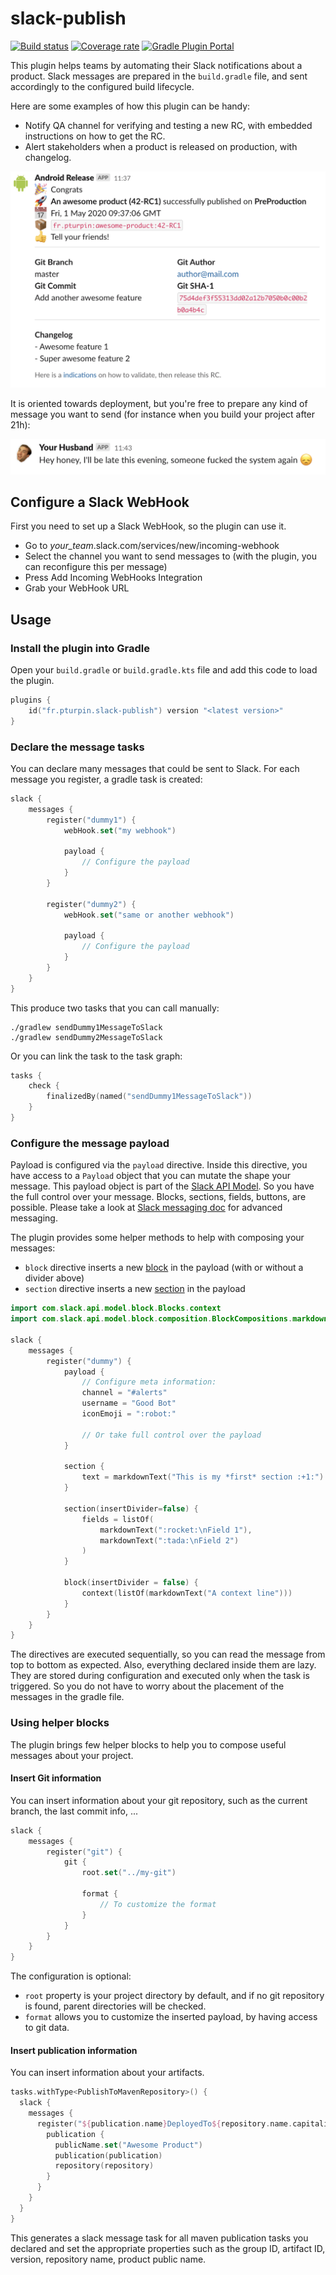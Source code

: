 # slack-publish
[![Build status](https://gitlab.com/TurpIF/slack-publish/badges/master/pipeline.svg)](https://gitlab.com/TurpIF/slack-publish/commits/master)
[![Coverage rate](https://gitlab.com/TurpIF/slack-publish/badges/master/coverage.svg)](https://gitlab.com/TurpIF/slack-publish/)
[![Gradle Plugin Portal](https://img.shields.io/maven-metadata/v/https/plugins.gradle.org/m2/fr/pturpin/slack-publish/fr.pturpin.slackpublish.gradle.plugin/maven-metadata.xml.svg?label=Gradle%20Plugin%20Portal)](https://plugins.gradle.org/plugin/fr.pturpin.slackpublish)

This plugin helps teams by automating their Slack notifications about a product. Slack messages are prepared in the
`build.gradle` file, and sent accordingly to the configured build lifecycle.

Here are some examples of how this plugin can be handy:
- Notify QA channel for verifying and testing a new RC, with embedded instructions on how to get the RC.
- Alert stakeholders when a product is released on production, with changelog.

![Example of message to notify for a new RC](./doc/rc-message.png)

It is oriented towards deployment, but you're free to prepare any kind of message you want to send (for instance when
you build your project after 21h):

![Example of message to notify your wife that you'll be late](./doc/wife-message.png)

## Configure a Slack WebHook

First you need to set up a Slack WebHook, so the plugin can use it.

- Go to *your_team*.slack.com/services/new/incoming-webhook
- Select the channel you want to send messages to (with the plugin, you can reconfigure this per message)
- Press Add Incoming WebHooks Integration
- Grab your WebHook URL

## Usage

### Install the plugin into Gradle

Open your `build.gradle` or `build.gradle.kts` file and add this code to load the plugin. 

```kotlin
plugins {
    id("fr.pturpin.slack-publish") version "<latest version>"
}
```

### Declare the message tasks

You can declare many messages that could be sent to Slack. For each message you register, a gradle task is created:

```kotlin
slack {
    messages {
        register("dummy1") {
            webHook.set("my webhook")

            payload {
                // Configure the payload
            }
        }

        register("dummy2") {
            webHook.set("same or another webhook")

            payload {
                // Configure the payload
            }
        }
    }
}
```

This produce two tasks that you can call manually:

```shell
./gradlew sendDummy1MessageToSlack
./gradlew sendDummy2MessageToSlack
```

Or you can link the task to the task graph:

```kotlin
tasks {
    check {
        finalizedBy(named("sendDummy1MessageToSlack"))
    }
}
```

### Configure the message payload

Payload is configured via the `payload` directive. Inside this directive, you have access to a `Payload` object that
you can mutate the shape your message. This payload object is part of the
[Slack API Model](https://github.com/slackapi/java-slack-sdk/blob/master/slack-api-model/src/main/java/com/slack/api/webhook/Payload.java).
So you have the full control over your message. Blocks, sections, fields, buttons, are possible. Please take a look at
[Slack messaging doc](https://api.slack.com/messaging) for advanced messaging.

The plugin provides some helper methods to help with composing your messages:
- `block` directive inserts a new [block](https://api.slack.com/reference/block-kit/blocks) in the payload (with or without a divider above)
- `section` directive inserts a new [section](https://api.slack.com/reference/block-kit/blocks#section) in the payload

```kotlin
import com.slack.api.model.block.Blocks.context
import com.slack.api.model.block.composition.BlockCompositions.markdownText

slack {
    messages {
        register("dummy") {
            payload {
                // Configure meta information:
                channel = "#alerts"
                username = "Good Bot"
                iconEmoji = ":robot:"

                // Or take full control over the payload
            }

            section {
                text = markdownText("This is my *first* section :+1:")
            }

            section(insertDivider=false) {
                fields = listOf(
                    markdownText(":rocket:\nField 1"),
                    markdownText(":tada:\nField 2")
                )
            }

            block(insertDivider = false) {
                context(listOf(markdownText("A context line")))
            }
        }
    }
}
```

The directives are executed sequentially, so you can read the message from top to bottom as expected. Also, everything
declared inside them are lazy. They are stored during configuration and executed only when the task is triggered. So you
do not have to worry about the placement of the messages in the gradle file.

### Using helper blocks

The plugin brings few helper blocks to help you to compose useful messages about your project.

#### Insert Git information

You can insert information about your git repository, such as the current branch, the last commit info, ...

```kotlin
slack {
    messages {
        register("git") {
            git {
                root.set("../my-git")

                format {
                    // To customize the format
                }
            }
        }
    }
}
```

The configuration is optional:
- `root` property is your project directory by default, and if no git repository is
found, parent directories will be checked.
- `format` allows you to customize the inserted payload, by having access to git data.

#### Insert publication information

You can insert information about your artifacts.

```kotlin
tasks.withType<PublishToMavenRepository>() {
  slack {
    messages {
      register("${publication.name}DeployedTo${repository.name.capitalize()}") {
        publication {
          publicName.set("Awesome Product")
          publication(publication)
          repository(repository)
        }
      }
    }
  }
}
```

This generates a slack message task for all maven publication tasks you declared and set the appropriate properties such
as the group ID, artifact ID, version, repository name, product public name.
